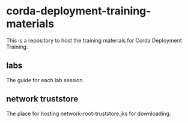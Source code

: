 # corda-deployment-training-materials
This is a repository to host the training materials for Corda Deployment Training.

## labs
The guide for each lab session.

## network truststore
The place for hosting network-root-truststore.jks for downloading.
